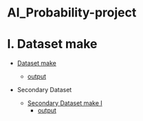 # AI_Probability-project

# I. Dataset make
  
  - [Dataset make](https://github.com/ROKORORI/AI_Probability-project/blob/master/lotto_dataset_make.py)
      
      - [output](https://github.com/ROKORORI/AI_Probability-project/blob/master/lotto%20%7E%201092.csv)

  - Secondary Dataset
      - [Secondary Dataset make I](https://github.com/ROKORORI/AI_Probability-project/blob/master/lotto_in_a_row.py)
          - [output](https://github.com/ROKORORI/AI_Probability-project/blob/master/lotto_in_a_row.csv)
